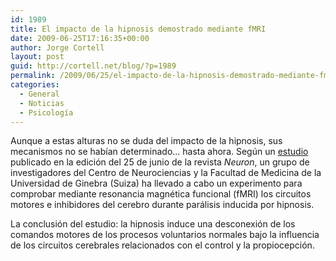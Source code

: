 ```yaml
---
id: 1989
title: El impacto de la hipnosis demostrado mediante fMRI
date: 2009-06-25T17:16:35+00:00
author: Jorge Cortell
layout: post
guid: http://cortell.net/blog/?p=1989
permalink: /2009/06/25/el-impacto-de-la-hipnosis-demostrado-mediante-fmri/
categories:
  - General
  - Noticias
  - Psicología
---
```

Aunque a estas alturas no se duda del impacto de la hipnosis, sus mecanismos no se habían determinado... hasta ahora. Según un <a title="http://www.cell.com/neuron/abstract/S0896-6273(09)00396-1" href="http://www.cell.com/neuron/abstract/S0896-6273(09)00396-1" target="_blank">estudio</a> publicado en la edición del 25 de junio de la revista _Neuron_, un grupo de investigadores del Centro de Neurociencias y la Facultad de Medicina de la Universidad de Ginebra (Suiza) ha llevado a cabo un experimento para comprobar mediante resonancia magnética funcional (fMRI) los circuitos motores e inhibidores del cerebro durante parálisis inducida por hipnosis.

La conclusión del estudio: la hipnosis induce una desconexión de los comandos motores de los procesos voluntarios normales bajo la influencia de los circuitos cerebrales relacionados con el control y la propiocepción.